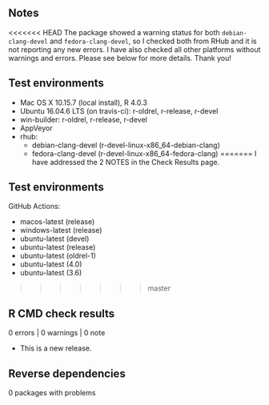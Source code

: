 ## Notes
<<<<<<< HEAD
The package showed a warning status for both `debian-clang-devel` and `fedora-clang-devel`, so I checked both from RHub and it is not reporting any new errors. I have also checked all other platforms without warnings and errors. Please see below for more details. Thank you!

## Test environments
* Mac OS X 10.15.7 (local install), R 4.0.3
* Ubuntu 16.04.6 LTS (on travis-ci): r-oldrel, r-release, r-devel
* win-builder: r-oldrel, r-release, r-devel
* AppVeyor
* rhub:
  * debian-clang-devel (r-devel-linux-x86_64-debian-clang)
  * fedora-clang-devel (r-devel-linux-x86_64-fedora-clang)
=======
I have addressed the 2 NOTES in the Check Results page.

## Test environments
GitHub Actions:

* macos-latest (release)
* windows-latest (release)
* ubuntu-latest (devel)
* ubuntu-latest (release)
* ubuntu-latest (oldrel-1)
* ubuntu-latest (4.0)
* ubuntu-latest (3.6)

>>>>>>> master

## R CMD check results

0 errors | 0 warnings | 0 note

* This is a new release.

## Reverse dependencies
0 packages with problems
